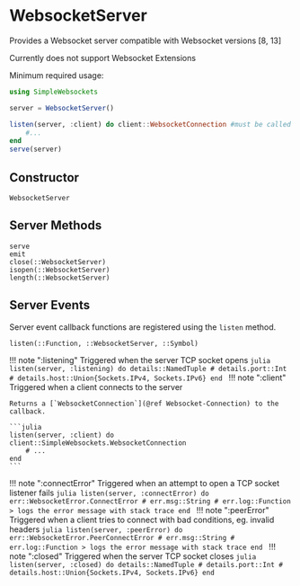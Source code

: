 # WebsocketServer
Provides a Websocket server compatible with Websocket versions [8, 13]

Currently does not support Websocket Extensions

Minimum required usage:
```julia
using SimpleWebsockets

server = WebsocketServer()

listen(server, :client) do client::WebsocketConnection #must be called before `serve`
    #...
end
serve(server)
```

## Constructor
```@docs
WebsocketServer
```
## Server Methods
```@docs
serve
emit
close(::WebsocketServer)
isopen(::WebsocketServer)
length(::WebsocketServer)
```
## Server Events
Server event callback functions are registered using the `listen` method.
```@docs
listen(::Function, ::WebsocketServer, ::Symbol)
```
!!! note ":listening"
    Triggered when the server TCP socket opens
    ```julia
    listen(server, :listening) do details::NamedTuple
        # details.port::Int
        # details.host::Union{Sockets.IPv4, Sockets.IPv6}
    end
    ```
!!! note ":client"
    Triggered when a client connects to the server

    Returns a [`WebsocketConnection`](@ref Websocket-Connection) to the callback.

    ```julia
    listen(server, :client) do client::SimpleWebsockets.WebsocketConnection
        # ...
    end
    ```
!!! note ":connectError"
    Triggered when an attempt to open a TCP socket listener fails
    ```julia
    listen(server, :connectError) do err::WebsocketError.ConnectError
        # err.msg::String
        # err.log::Function > logs the error message with stack trace
    end
    ```
!!! note ":peerError"
    Triggered when a client tries to connect with bad conditions, eg. invalid headers
    ```julia
    listen(server, :peerError) do err::WebsocketError.PeerConnectError
        # err.msg::String
        # err.log::Function > logs the error message with stack trace
    end
    ```
!!! note ":closed"
    Triggered when the server TCP socket closes
    ```julia
    listen(server, :closed) do details::NamedTuple
        # details.port::Int
        # details.host::Union{Sockets.IPv4, Sockets.IPv6}
    end
    ```